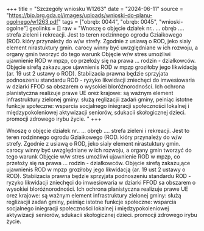 +++
title = "Szczegóły wniosku W1263"
date = "2024-06-11"
source = "https://bip.brg.gda.pl/images/uploads/wnioski-do-planu-ogolnego/w1263.pdf"
tags = ["obręb: 0044", "obręb: 0045", "wnioski-ogolne"]
geolinks = []
raw = "Wnoszę o objęcie działek nr.. ... obręb .... strefa zieleni i rekreacji. Jest to teren rodzinnego ogrodu Gziaikowego (ROD. kióry przynależy do w/w strefy. Zgodnie z usiawą o ROD, jeko siaiy element nirastuktury gmin. carocy winny być uwzględniane w ich rozwoju, a organy gmin tworzyć do tego warunk Objęcie w/w stres umożliwi ujawnienie ROD w mpzp, co przełoży się na prawa ... rodzin - działkowców. Objęcie sirefą zakazu,ące ujawnienis ROD w mpzp groziłoby jego likwidacją (ar. 19 ust 2 ustawy o ROD). Stabiizacia prawna będzie sprzyjata podnoszeniu standardu ROD - ryzyko likwidacji zniechęci do imwesiowaria w dziarki FFOD sa obszarem o wysokiei bloróżnorodności. Ich ochrona planistyczna realizuje prawe UE orez krajowe: są ważnym element infrastruktury zielonej gminy: służą reglizacjii zadań gminy, peiniąc istotne funkcje społeczne: wsparcia socjalnego iniegracji społeczności lokalnej i międzypokoleniowej aktywizacji seniorów, sdukacii skołogicznej dzieci. promocji zdrowego irybu życie.  "
+++

Wnoszę o objęcie działek nr.. ... obręb .... strefa zieleni i rekreacji. Jest to teren rodzinnego
ogrodu Gziaikowego (ROD. kióry przynależy do w/w strefy. Zgodnie z usiawą o ROD, jeko siaiy element
nirastuktury gmin. carocy winny być uwzględniane w ich rozwoju, a organy gmin tworzyć do tego warunk
Objęcie w/w stres umożliwi ujawnienie ROD w mpzp, co przełoży się na prawa ... rodzin - działkowców.
Objęcie sirefą zakazu,ące ujawnienis ROD w mpzp groziłoby jego likwidacją (ar. 19 ust 2 ustawy o ROD).
Stabiizacia prawna będzie sprzyjata podnoszeniu standardu ROD - ryzyko likwidacji zniechęci do
imwesiowaria w dziarki FFOD sa obszarem o wysokiei bloróżnorodności. Ich ochrona planistyczna realizuje
prawe UE orez krajowe: są ważnym element infrastruktury zielonej gminy: służą reglizacjii zadań gminy,
peiniąc istotne funkcje społeczne: wsparcia socjalnego iniegracji społeczności lokalnej i międzypokoleniowej
aktywizacji seniorów, sdukacii skołogicznej dzieci. promocji zdrowego irybu życie. 



